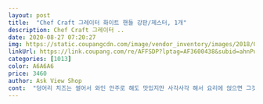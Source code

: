 ```yaml
---
layout: post 
title:  "Chef Craft 그레이터 화이트 핸들 강판/제스터, 1개" 
description: Chef Craft 그레이터 ..
date: 2020-08-27 07:20:27 
img: https://static.coupangcdn.com/image/vendor_inventory/images/2018/05/24/15/3/3e0453f9-c5b8-4075-8953-0dc3634f8ad4.jpg 
linkUrl: https://link.coupang.com/re/AFFSDP?lptag=AF3600438&subid=ahnPublicAsk&pageKey=94461481&itemId=292319336&vendorItemId=3718490358&traceid=V0-113-7c9d9ceda8b310b6 
categories: [1013] 
color: A6A6A6 
price: 3460 
author: Ask View Shop 
cont:  "덩어리 치즈는 썰어서 와인 안주로 해도 맛있지만 사각사각 해서 요리에 얹으면 그것만으로도 풍미가 살아나죠.<br/> 치즈는 취향에 따라 어떤 걸 쓰든 상관 없지만, 제스터 없이 칼과 도마만으로 잘게 썰기는 어떤 치즈든 어려운 것 같아요.<br/> 제스터 하나만 장만해두면 풍미 살리기도 쉬울뿐만 아니라 보기에도 예쁘게 요리 마무리 할 수 있어요.<br/><br/>요즘 치즈 뿌리는 것에 재미가 들려서 거의 매일 사용하고 있는데 정말 튼튼하고 좋아요.<br/> 아직까지는 변형 없이 매우 만족스럽습니다.<br/><br/>제가 잘 사용하는지는 모르겠지만... <br/>고체형태의 치즈를 갈 때, 눈꽃처럼 잘게 갈려요 ^^ 첨부한 사진 보시면 될듯 ^^ ㅎㅎ스테인리스 부분은 연마제 이런 거 걱정 안 하게 엄청 깨끗하고 깔끔한 상태로 왔어요.<br/><br/>치즈가 막 눌러붙으면 설거지하기 힘들겠다고 생각했는데, 다행히도 치즈가 눌러붙지 않고, 약간 묻은 찌꺼기도 닦아내기 쉬웠어요.<br/> 네모난 통 모양 제스터에 비해서 이런 강판 모양 제스터가 다르기도 쉽고 (사용법이 워낙 직관적이라서요!) 설거지 하기도 쉽네요.<br/> 무엇보다, 사각기둥 모양의 제스터에 비해서 저렴하기도 하구요.<br/><br/>치즈는 잘 갈아지는데.<br/>.<br/>ㅜㅜ레몬은 잘 안갈려요.<br/>.<br/>베이킹때 레몬제스터가 많이 필요해서 주문했거든요.<br/>.<br/>기존에  있던  일제가 넘 크게 잘려나와서 잘게 갈아지는걸로 시켜봤는데.<br/>.<br/>실패네요.<br/>비싼걸로 다시 살까봐요.<br/>.<br/>초코렛이나 그라나 파다노 치즈같은것만 잘 갈리네요.<br/>.<br/>ㅜㅜ갈다가 화 딱지나서  기존에 쓰던걸로 다시 갈았어요.<br/>.<br/>ㅜㅜ<br/>치즈만이 아니라 당근을 사각사각 해서 샐러드에 넣어도 예쁠 것 같네요.<br/> 채소도 잘 갈아지는지 후기 수정할게요.<br/><br/>크기가 적당해요.<br/> 처음에 사용할 때는 불안했는데 이제는 치즈 갈 때 잘 사용하고 있어요.<br/> 손잡이 부분이 흰색이지만 음식물이 묻었더라도 바로 설거지하면 괜찮아요.<br/><br/>" 
---
```

